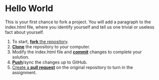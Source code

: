 # Hello World
This is your first chance to fork a project. You will add a paragraph to the index.html file, where you identify yourself and tell us one trivial or useless fact about yourself.

1. To start, [**fork** the repository][forking].
1. [**Clone**][ref-clone] the repository to your computer.
1. Modify the index.html file and [**commit**][ref-commit] changes to complete your solution.
1. [**Push**][ref-push]/sync the changes up to GitHub.
1. [Create a **pull request**][pull-request] on the original repository to turn in the assignment.

<!-- Links -->
[forking]: https://guides.github.com/activities/forking/
[ref-clone]: http://gitref.org/creating/#clone
[ref-commit]: http://gitref.org/basic/#commit
[ref-push]: http://gitref.org/remotes/#push
[pull-request]: https://help.github.com/articles/creating-a-pull-request
[raw]: https://raw.githubusercontent.com/education/guide/master/docs/forks.md
